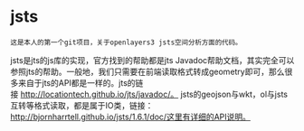 # jsts
    这是本人的第一个git项目，关于openlayers3 jsts空间分析方面的代码。
jsts是jts的js库的实现，官方找到的帮助都是jts Javadoc帮助文档，其实完全可以参照jts的帮助。一般地，我们只需要在前端读取格式转成geometry即可，那么很多来自于jts的API都是一样的。jts的链接 http://locationtech.github.io/jts/javadoc/。
    jsts的geojson与wkt，ol与jsts互转等格式读取，都是属于IO类，链接：http://bjornharrtell.github.io/jsts/1.6.1/doc/这里有详细的API说明。
